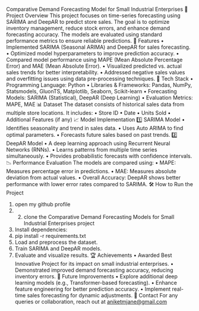 Comparative Demand Forecasting Model for Small Industrial Enterprises
📌 Project Overview
This project focuses on time-series forecasting using SARIMA and DeepAR to predict store sales. The goal is to optimize inventory management, reduce stock errors, and enhance demand forecasting accuracy. The models are evaluated using standard performance metrics to ensure reliable predictions.
🚀 Features
•	Implemented SARIMA (Seasonal ARIMA) and DeepAR for sales forecasting.
•	Optimized model hyperparameters to improve prediction accuracy.
•	Compared model performance using MAPE (Mean Absolute Percentage Error) and MAE (Mean Absolute Error).
•	Visualized predicted vs. actual sales trends for better interpretability.
•	Addressed negative sales values and overfitting issues using data pre-processing techniques.
🔧 Tech Stack
•	Programming Language: Python
•	Libraries & Frameworks: Pandas, NumPy, Statsmodels, GluonTS, Matplotlib, Seaborn, Scikit-learn
•	Forecasting Models: SARIMA (Statistical), DeepAR (Deep Learning)
•	Evaluation Metrics: MAPE, MAE
📊 Dataset
The dataset consists of historical sales data from multiple store locations. It includes:
•	Store ID
•	Date
•	Units Sold
•	Additional Features (if any)
📈 Model Implementation
1️⃣ SARIMA Model
•	Identifies seasonality and trend in sales data.
•	Uses Auto ARIMA to find optimal parameters.
•	Forecasts future sales based on past trends.
2️⃣ DeepAR Model
•	A deep learning approach using Recurrent Neural Networks (RNNs).
•	Learns patterns from multiple time series simultaneously.
•	Provides probabilistic forecasts with confidence intervals.
📉 Performance Evaluation
The models are compared using:
•	MAPE: Measures percentage error in predictions.
•	MAE: Measures absolute deviation from actual values.
•	Overall Accuracy: DeepAR shows better performance with lower error rates compared to SARIMA.
🛠 How to Run the Project
1. open my github profile
2. 2. clone the  Comparative Demand Forecasting Models for Small Industrial Enterprises project
3.	Install dependencies: 
4.	pip install -r requirements.txt
5.	Load and preprocess the dataset.
6.	Train SARIMA and DeepAR models.
7.	Evaluate and visualize results.
🏆 Achievements
•	Awarded Best Innovative Project for its impact on small industrial enterprises.
•	Demonstrated improved demand forecasting accuracy, reducing inventory errors.
📌 Future Improvements
•	Explore additional deep learning models (e.g., Transformer-based forecasting).
•	Enhance feature engineering for better prediction accuracy.
•	Implement real-time sales forecasting for dynamic adjustments.
📩 Contact
For any queries or collaboration, reach out at aniketmjane@gmail.com 


